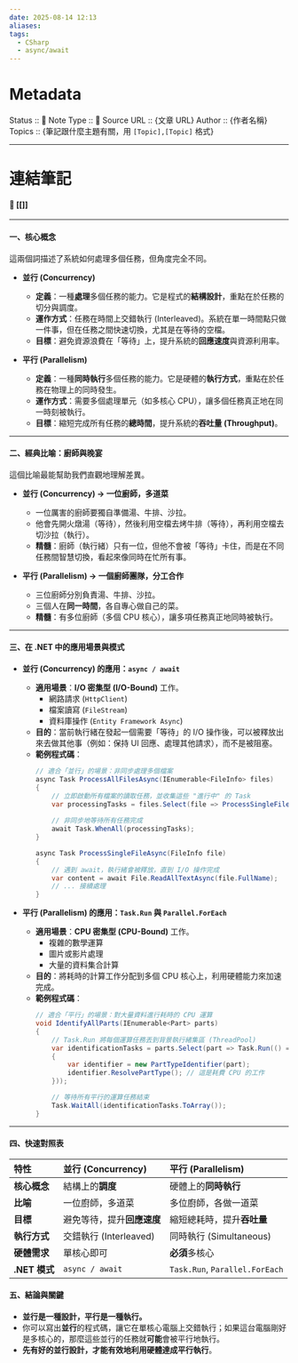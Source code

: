 ```yaml
---
date: 2025-08-14 12:13
aliases: 
tags:
  - CSharp
  - async/await
---
```

# Metadata
Status :: 🌱
Note Type :: 📰
Source URL :: {文章 URL}
Author :: {作者名稱}
Topics :: {筆記跟什麼主題有關，用 `[Topic],[Topic]` 格式}

---
# 連結筆記
#### 📑 [[]]

---
#### **一、核心概念**

這兩個詞描述了系統如何處理多個任務，但角度完全不同。

  * **並行 (Concurrency)**

      * **定義**：一種**處理**多個任務的能力。它是程式的**結構設計**，重點在於任務的切分與調度。
      * **運作方式**：任務在時間上交錯執行 (Interleaved)。系統在單一時間點只做一件事，但在任務之間快速切換，尤其是在等待的空檔。
      * **目標**：避免資源浪費在「等待」上，提升系統的**回應速度**與資源利用率。

  * **平行 (Parallelism)**

      * **定義**：一種**同時執行**多個任務的能力。它是硬體的**執行方式**，重點在於任務在物理上的同時發生。
      * **運作方式**：需要多個處理單元（如多核心 CPU），讓多個任務真正地在同一時刻被執行。
      * **目標**：縮短完成所有任務的**總時間**，提升系統的**吞吐量 (Throughput)**。

-----

#### **二、經典比喻：廚師與晚宴**

這個比喻最能幫助我們直觀地理解差異。

  * **並行 (Concurrency) -\> 一位廚師，多道菜**

      * 一位厲害的廚師要獨自準備湯、牛排、沙拉。
      * 他會先開火燉湯（等待），然後利用空檔去烤牛排（等待），再利用空檔去切沙拉（執行）。
      * **精髓**：廚師（執行緒）只有一位，但他不會被「等待」卡住，而是在不同任務間智慧切換，看起來像同時在忙所有事。

  * **平行 (Parallelism) -\> 一個廚師團隊，分工合作**

      * 三位廚師分別負責湯、牛排、沙拉。
      * 三個人在**同一時間**，各自專心做自己的菜。
      * **精髓**：有多位廚師（多個 CPU 核心），讓多項任務真正地同時被執行。

-----

#### **三、在 .NET 中的應用場景與模式**

  * **並行 (Concurrency) 的應用：`async / await`**

      * **適用場景**：**I/O 密集型 (I/O-Bound)** 工作。
          * 網路請求 (`HttpClient`)
          * 檔案讀寫 (`FileStream`)
          * 資料庫操作 (`Entity Framework Async`)
      * **目的**：當前執行緒在發起一個需要「等待」的 I/O 操作後，可以被釋放出來去做其他事（例如：保持 UI 回應、處理其他請求），而不是被阻塞。
      * **範例程式碼**：
        ```csharp
        // 適合「並行」的場景：非同步處理多個檔案
        async Task ProcessAllFilesAsync(IEnumerable<FileInfo> files)
        {
            // 立即啟動所有檔案的讀取任務，並收集這些 "進行中" 的 Task
            var processingTasks = files.Select(file => ProcessSingleFileAsync(file));
            
            // 非同步地等待所有任務完成
            await Task.WhenAll(processingTasks);
        }

        async Task ProcessSingleFileAsync(FileInfo file)
        {
            // 遇到 await，執行緒會被釋放，直到 I/O 操作完成
            var content = await File.ReadAllTextAsync(file.FullName);
            // ... 接續處理
        }
        ```

  * **平行 (Parallelism) 的應用：`Task.Run` 與 `Parallel.ForEach`**

      * **適用場景**：**CPU 密集型 (CPU-Bound)** 工作。
          * 複雜的數學運算
          * 圖片或影片處理
          * 大量的資料集合計算
      * **目的**：將耗時的計算工作分配到多個 CPU 核心上，利用硬體能力來加速完成。
      * **範例程式碼**：
        ```csharp
        // 適合「平行」的場景：對大量資料進行耗時的 CPU 運算
        void IdentifyAllParts(IEnumerable<Part> parts)
        {
            // Task.Run 將每個運算任務丟到背景執行緒集區 (ThreadPool)
            var identificationTasks = parts.Select(part => Task.Run(() =>
            {
                var identifier = new PartTypeIdentifier(part);
                identifier.ResolvePartType(); // 這是耗費 CPU 的工作
            }));

            // 等待所有平行的運算任務結束
            Task.WaitAll(identificationTasks.ToArray());
        }
        ```

-----

#### **四、快速對照表**

| 特性 | **並行 (Concurrency)** | **平行 (Parallelism)** |
| :--- | :--- | :--- |
| **核心概念** | 結構上的**調度** | 硬體上的**同時執行** |
| **比喻** | 一位廚師，多道菜 | 多位廚師，各做一道菜 |
| **目標** | 避免等待，提升**回應速度** | 縮短總耗時，提升**吞吐量** |
| **執行方式** | 交錯執行 (Interleaved) | 同時執行 (Simultaneous) |
| **硬體需求** | 單核心即可 | **必須**多核心 |
| **.NET 模式** | `async / await` | `Task.Run`, `Parallel.ForEach` |

#### **五、結論與關鍵**

  * **並行是一種設計，平行是一種執行。**
  * 你可以寫出**並行**的程式碼，讓它在單核心電腦上交錯執行；如果這台電腦剛好是多核心的，那麼這些並行的任務就**可能**會被平行地執行。
  * **先有好的並行設計，才能有效地利用硬體達成平行執行**。